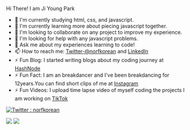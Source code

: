 Hi There! I am Ji Young Park

- 🔭 I'm currently studying html, css, and javascript.
- 🌱 I'm currently learning more about piecing javascript together.
- 👯 I'm looking to collaborate on any project to improve my experience.
- 🤔 I'm looking for help with any javascript problems.
- 💬 Ask me about my experiences learning to code!
- 📫 How to reach me: [Twitter-@norfkorean](https://twitter.com/norfkorean) and [LinkedIn](https://www.linkedin.com/in/ji-young-park-457a96a1/)
- ⚡ Fun Blog: I started writing blogs about my coding journey at [HashNode](https://norfkorean.hashnode.dev/)
- ⚡ Fun Fact: I am an breakdancer and I've been breakdancing for 12years.You can find short clips of me at [Instagram](https://instagram.com/bboyji_)
- ⚡ Fun Videos: I upload time lapse video of myself coding the projects I am working on [TikTok](https://www.tiktok.com/@norfkorean)



[![Twitter : norfkorean](https://img.shields.io/twitter/follow/norfkorean?style=social)](https://twitter.com/norfkorean)


<img src="https://github-readme-stats.vercel.app/api?username=norfkorean&&show_icons=true&title_color=ffffff&icon_color=bb2acf&text_color=daf7dc&bg_color=151515">

<img src="https://github-readme-stats.vercel.app/api/top-langs/?username=norfkorean&theme=dark&hide_langs_below=1">

